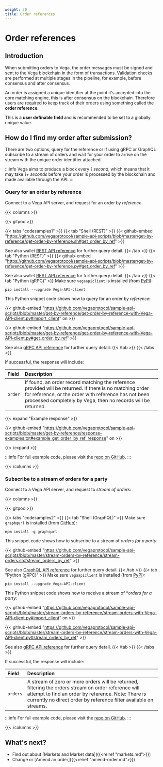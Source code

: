 ```yaml
---
weight: 30
title: Order references
---
```

# Order references

## Introduction

When submitting orders to Vega, the order messages must be signed and sent to the Vega blockchain in the form of transactions. Validation checks are performed at multiple stages in the pipeline, for example, before consensus and after consensus. 

An order is assigned a unique identifier at the point it's accepted into the core matching engine, this is after consensus on the blockchain. Therefore users are required to keep track of their orders using something called the **order reference**. 

This is a **user definable field** and is recommended to be set to a globally unique value.

## How do I find my order after submission?

There are two options, query for the reference or if using gRPC or GraphQL subscribe to a stream of orders and wait for your order to arrive on the stream with the unique order identifier attached.

:::info
Vega aims to produce a block every *1 second*, which means that it may take *1+ seconds* before your order is processed by the blockchain and made available through the API.
:::

### Query for an order by reference

Connect to a Vega API server, and request for an order by *reference*. 

{{< columns >}}

{{< gitpod >}}

{{< tabs "codesamples1" >}}
{{< tab "Shell (REST)" >}}
  {{< github-embed "https://github.com/vegaprotocol/sample-api-scripts/blob/master/get-by-reference/get-order-by-reference.sh#get_order_by_ref" >}}

  See also wallet [REST API reference](/api/rest/data-node/api/v1/trading_data.html#operation/OrderByReference) for further query detail.
{{< /tab >}}
{{< tab "Python (REST)" >}}
  {{< github-embed "https://github.com/vegaprotocol/sample-api-scripts/blob/master/get-by-reference/get-order-by-reference.py#get_order_by_ref" >}}

  See also wallet [REST API reference](/api/rest/data-node/api/v1/trading_data.html#operation/OrderByReference) for further query detail.
{{< /tab >}}
{{< tab "Python (gRPC)" >}}
Make sure `vegaapiclient` is installed (from [PyPI](https://pypi.org/project/Vega-API-client/)):

```shell
pip install --upgrade Vega-API-client
```

This Python snippet code shows how to query for an order by *reference*:

  {{< github-embed "https://github.com/vegaprotocol/sample-api-scripts/blob/master/get-by-reference/get-order-by-reference-with-Vega-API-client.py#import_client" on >}}

  {{< github-embed "https://github.com/vegaprotocol/sample-api-scripts/blob/master/get-by-reference/get-order-by-reference-with-Vega-API-client.py#get_order_by_ref" >}}

  See also [gRPC API reference](/api/grpc/#datanode.api.v1.OrderByReferenceRequest) for further query detail.
{{< /tab >}}
{{< /tabs >}}



If successful, the response will include:

| Field          |  Description  |
| :----------------- | :------------- |
| `order` | If found, an order record matching the reference provided will be returned. If there is no matching order for reference, or the order with reference has not been processed completely by Vega, then no records will be returned. |

{{< expand "Example response" >}}

  {{< github-embed "https://github.com/vegaprotocol/sample-api-scripts/blob/master/get-by-reference/response-examples.txt#example_get_order_by_ref_response" on >}}

{{< /expand >}}

:::info
For full example code, please visit the [repo on GitHub](https://github.com/vegaprotocol/sample-api-scripts/blob/master/vega-time/).
:::

{{< /columns >}}

### Subscribe to a stream of orders for a party

Connect to a Vega API server, and request to *stream of orders*:  

{{< columns >}}

{{< gitpod >}}

{{< tabs "codesamples2" >}}
{{< tab "Shell (GraphQL)" >}}
Make sure `graphqurl` is installed (from [GitHub](https://github.com/hasura/graphqurl)):

```shell
npm install -g graphqurl
```

This snippet code shows how to subscribe to a stream of *orders for a party*:

  {{< github-embed "https://github.com/vegaprotocol/sample-api-scripts/blob/master/stream-orders-by-reference/stream-orders.sh#stream_orders_by_ref" >}}

  See also [GraphQL API reference](/api/graphql/subscription.doc.html#L15) for further query detail.
{{< /tab >}}
{{< tab "Python (gRPC)" >}}
Make sure `vegaapiclient` is installed (from [PyPI](https://pypi.org/project/Vega-API-client/)):

```shell
pip install --upgrade Vega-API-client
```

This Python snippet code shows how to receive a stream of **orders for a party*:

  {{< github-embed "https://github.com/vegaprotocol/sample-api-scripts/blob/master/stream-orders-by-reference/stream-orders-with-Vega-API-client.py#import_client" on >}}

  {{< github-embed "https://github.com/vegaprotocol/sample-api-scripts/blob/master/stream-orders-by-reference/stream-orders-with-Vega-API-client.py#stream_orders_by_ref" >}}

  See also [gRPC API reference](/api/grpc/#datanode.api.v1.OrdersSubscribeRequest) for further query detail.
{{< /tab >}}
{{< /tabs >}}



If successful, the response will include:

| Field          |  Description  |
| :----------------- | :------------- |
| `orders` | A stream of zero or more orders will be returned, filtering the orders stream on order reference will attempt to find an order by reference. Note: There is currently no direct order by reference filter available on streams. |

:::info
For full example code, please visit the [repo on GitHub](https://github.com/vegaprotocol/sample-api-scripts/blob/master/stream-orders-by-reference/).
:::

{{< /columns >}}


## What's next?

* Find out about [Markets and Market data]({{<relref "markets.md">}})
* Change or [Amend an order]({{<relref "amend-order.md">}})
